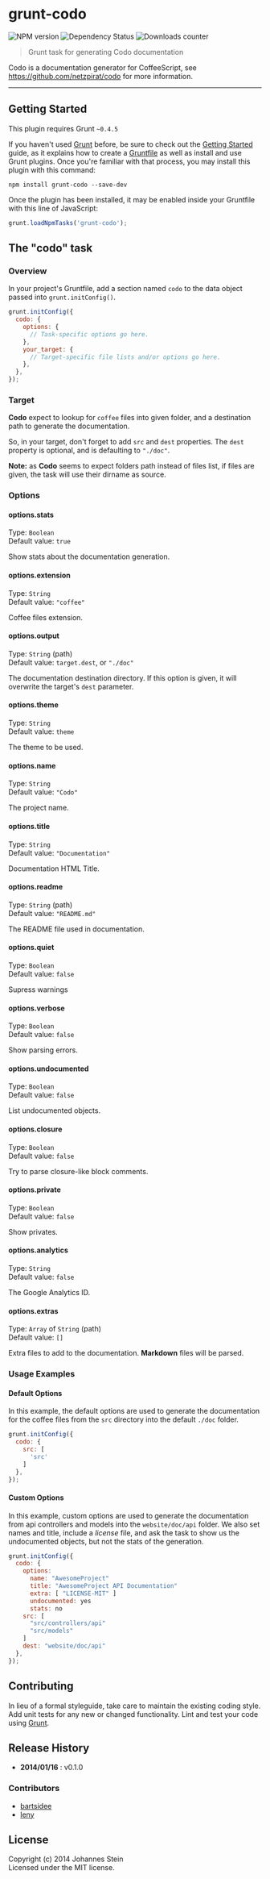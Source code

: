 # grunt-codo

![NPM version](http://img.shields.io/npm/v/grunt-codo.svg) ![Dependency Status](https://david-dm.org/Stoney-FD/grunt-codo.svg) ![Downloads counter](http://img.shields.io/npm/dm/grunt-codo.svg)

> Grunt task for generating Codo documentation

Codo is a documentation generator for CoffeeScript, see https://github.com/netzpirat/codo for more information.

* * *

## Getting Started

This plugin requires Grunt `~0.4.5`

If you haven't used [Grunt](http://gruntjs.com/) before, be sure to check out the [Getting Started](http://gruntjs.com/getting-started) guide, as it explains how to create a [Gruntfile](http://gruntjs.com/sample-gruntfile) as well as install and use Grunt plugins. Once you're familiar with that process, you may install this plugin with this command:

```shell
npm install grunt-codo --save-dev
```

Once the plugin has been installed, it may be enabled inside your Gruntfile with this line of JavaScript:

```js
grunt.loadNpmTasks('grunt-codo');
```

## The "codo" task

### Overview

In your project's Gruntfile, add a section named `codo` to the data object passed into `grunt.initConfig()`.

```js
grunt.initConfig({
  codo: {
    options: {
      // Task-specific options go here.
    },
    your_target: {
      // Target-specific file lists and/or options go here.
    },
  },
});
```

### Target

**Codo** expect to lookup for `coffee` files into given folder, and a destination path to generate the documentation.

So, in your target, don't forget to add `src` and `dest` properties. The `dest` property is optional, and is defaulting to `"./doc"`.

**Note:** as **Codo** seems to expect folders path instead of files list, if files are given, the task will use their dirname as source.

### Options

#### options.stats

Type: `Boolean`  
Default value: `true`

Show stats about the documentation generation.

#### options.extension

Type: `String`  
Default value: `"coffee"`

Coffee files extension.

#### options.output

Type: `String` (path)  
Default value: `target.dest`, or `"./doc"`

The documentation destination directory. If this option is given, it will overwrite the target's `dest` parameter.

#### options.theme

Type: `String`  
Default value: `theme`

The theme to be used.

#### options.name

Type: `String`  
Default value: `"Codo"`

The project name.

#### options.title

Type: `String`  
Default value: `"Documentation"`

Documentation HTML Title.

#### options.readme

Type: `String` (path)  
Default value: `"README.md"`

The README file used in documentation.

#### options.quiet

Type: `Boolean`  
Default value: `false`

Supress warnings

#### options.verbose

Type: `Boolean`  
Default value: `false`

Show parsing errors.

#### options.undocumented

Type: `Boolean`  
Default value: `false`

List undocumented objects.

#### options.closure

Type: `Boolean`  
Default value: `false`

Try to parse closure-like block comments.

#### options.private

Type: `Boolean`  
Default value: `false`

Show privates.

#### options.analytics

Type: `String`  
Default value: `false`

The Google Analytics ID.

#### options.extras

Type: `Array` of `String` (path)  
Default value: `[]`

Extra files to add to the documentation. **Markdown** files will be parsed.

### Usage Examples

#### Default Options

In this example, the default options are used to generate the documentation for the coffee files from the `src` directory into the default `./doc` folder.

```js
grunt.initConfig({
  codo: {
    src: [
      'src'
    ]
  },
});
```

#### Custom Options

In this example, custom options are used to generate the documentation from api controllers and models into the `website/doc/api` folder. We also set names and title, include a *license* file, and ask the task to show us the undocumented objects, but not the stats of the generation.

```js
grunt.initConfig({
  codo: {
    options:
      name: "AwesomeProject"
      title: "AwesomeProject API Documentation"
      extra: [ "LICENSE-MIT" ]
      undocumented: yes
      stats: no
    src: [
      "src/controllers/api"
      "src/models"
    ]
    dest: "website/doc/api"
  },
});
```

## Contributing

In lieu of a formal styleguide, take care to maintain the existing coding style. Add unit tests for any new or changed functionality. Lint and test your code using [Grunt](http://gruntjs.com/).

## Release History

* **2014/01/16** : v0.1.0

### Contributors

* [bartsidee](https://github.com/bartsidee)
* [leny](https://github.com/leny)

## License
Copyright (c) 2014 Johannes Stein  
Licensed under the MIT license.
